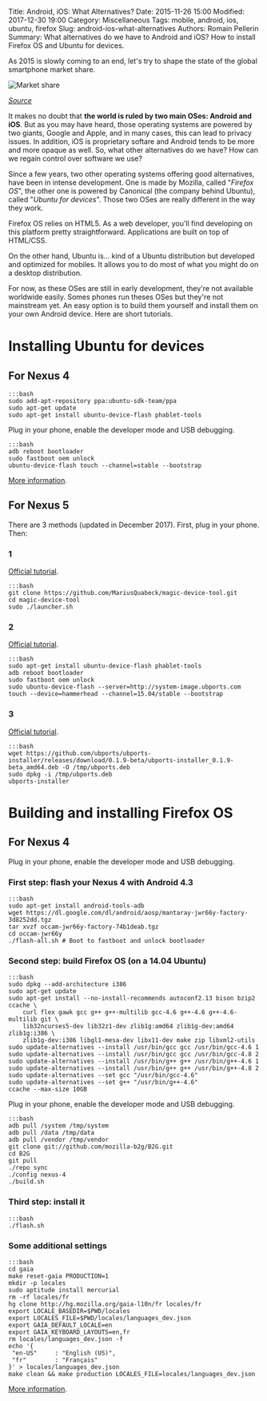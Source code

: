 Title: Android, iOS: What Alternatives?
Date: 2015-11-26 15:00
Modified: 2017-12-30 19:00
Category: Miscellaneous
Tags: mobile, android, ios, ubuntu, firefox
Slug: android-ios-what-alternatives
Authors: Romain Pellerin
Summary: What alternatives do we have to Android and iOS? How to install Firefox OS and Ubuntu for devices.

As 2015 is slowly coming to an end, let's try to shape the state of the global smartphone market share.

![Market share]({filename}/images/chart-ww-smartphone-os-market-share.png)

*[Source](http://www.idc.com/prodserv/smartphone-os-market-share.jsp)*

It makes no doubt that **the world is ruled by two main OSes: Android and iOS**. But as you may have heard, those operating systems are powered by two giants, Google and Apple, and in many cases, this can lead to privacy issues. In addition, iOS is proprietary softare and Android tends to be more and more opaque as well. So, what other alternatives do we have? How can we regain control over software we use?

Since a few years, two other operating systems offering good alternatives, have been in intense development. One is made by Mozilla, called "*Firefox OS*", the other one is powered by Canonical (the company behind Ubuntu), called "*Ubuntu for devices*". Those two OSes are really different in the way they work.

Firefox OS relies on HTML5. As a web developer, you'll find developing on this platform pretty straightforward. Applications are built on top of HTML/CSS.

On the other hand, Ubuntu is... kind of a Ubuntu distribution but developed and optimized for mobiles. It allows you to do most of what you might do on a desktop distribution.

For now, as these OSes are still in early development, they're not available worldwide easily. Somes phones run theses OSes but they're not mainstream yet. An easy option is to build them yourself and install them on your own Android device. Here are short tutorials.

# Installing Ubuntu for devices

## For Nexus 4

    :::bash
    sudo add-apt-repository ppa:ubuntu-sdk-team/ppa
    sudo apt-get update
    sudo apt-get install ubuntu-device-flash phablet-tools
    
Plug in your phone, enable the developer mode and USB debugging.

    :::bash
    adb reboot bootloader
    sudo fastboot oem unlock
    ubuntu-device-flash touch --channel=stable --bootstrap

[More information](https://developer.ubuntu.com/en/start/ubuntu-for-devices/installing-ubuntu-for-devices/).

## For Nexus 5

There are 3 methods (updated in December 2017). First, plug in your phone. Then:

### 1

[Official tutorial](https://devices.ubports.com/#/hammerhead).

    :::bash
    git clone https://github.com/MariusQuabeck/magic-device-tool.git
    cd magic-device-tool
    sudo ./launcher.sh

### 2

[Official tutorial](https://devices.ubports.com/#/hammerhead).

    :::bash
    sudo apt-get install ubuntu-device-flash phablet-tools
    adb reboot bootloader
    sudo fastboot oem unlock
    sudo ubuntu-device-flash --server=http://system-image.ubports.com touch --device=hammerhead --channel=15.04/stable --bootstrap

### 3

[Official tutorial](https://ubports.com/page/ubuntu-nexus-5).

    :::bash
    wget https://github.com/ubports/ubports-installer/releases/download/0.1.9-beta/ubports-installer_0.1.9-beta_amd64.deb -O /tmp/ubports.deb
    sudo dpkg -i /tmp/ubports.deb
    ubports-installer

# Building and installing Firefox OS

## For Nexus 4

Plug in your phone, enable the developer mode and USB debugging.

### First step: flash your Nexus 4 with Android 4.3

    :::bash
    sudo apt-get install android-tools-adb
    wget https://dl.google.com/dl/android/aosp/mantaray-jwr66y-factory-3d8252dd.tgz
    tar xvzf occam-jwr66y-factory-74b1deab.tgz
    cd occam-jwr66y
    ./flash-all.sh # Boot to fastboot and unlock bootloader

### Second step: build Firefox OS (on a 14.04 Ubuntu)

    :::bash
    sudo dpkg --add-architecture i386
    sudo apt-get update
    sudo apt-get install --no-install-recommends autoconf2.13 bison bzip2 ccache \
        curl flex gawk gcc g++ g++-multilib gcc-4.6 g++-4.6 g++-4.6-multilib git \
        lib32ncurses5-dev lib32z1-dev zlib1g:amd64 zlib1g-dev:amd64 zlib1g:i386 \
        zlib1g-dev:i386 libgl1-mesa-dev libx11-dev make zip libxml2-utils
    sudo update-alternatives --install /usr/bin/gcc gcc /usr/bin/gcc-4.6 1
    sudo update-alternatives --install /usr/bin/gcc gcc /usr/bin/gcc-4.8 2
    sudo update-alternatives --install /usr/bin/g++ g++ /usr/bin/g++-4.6 1
    sudo update-alternatives --install /usr/bin/g++ g++ /usr/bin/g++-4.8 2
    sudo update-alternatives --set gcc "/usr/bin/gcc-4.6"
    sudo update-alternatives --set g++ "/usr/bin/g++-4.6"
    ccache --max-size 10GB

Plug in your phone, enable the developer mode and USB debugging.

    :::bash
    adb pull /system /tmp/system
    adb pull /data /tmp/data
    adb pull /vendor /tmp/vendor
    git clone git://github.com/mozilla-b2g/B2G.git
    cd B2G
    git pull
    ./repo sync
    ./config nexus-4
    ./build.sh

### Third step: install it
    
    :::bash
    ./flash.sh

### Some additional settings

    :::bash
    cd gaia
    make reset-gaia PRODUCTION=1
    mkdir -p locales
    sudo aptitude install mercurial
    rm -rf locales/fr
    hg clone http://hg.mozilla.org/gaia-l10n/fr locales/fr
    export LOCALE_BASEDIR=$PWD/locales
    export LOCALES_FILE=$PWD/locales/languages_dev.json
    export GAIA_DEFAULT_LOCALE=en
    export GAIA_KEYBOARD_LAYOUTS=en,fr
    rm locales/languages_dev.json -f
    echo '{
     "en-US"     : "English (US)",
     "fr"        : "Français"
    }' > locales/languages_dev.json
    make clean && make production LOCALES_FILE=locales/languages_dev.json

[More information](https://developer.mozilla.org/en-US/Firefox_OS/Building_and_installing_Firefox_OS).
